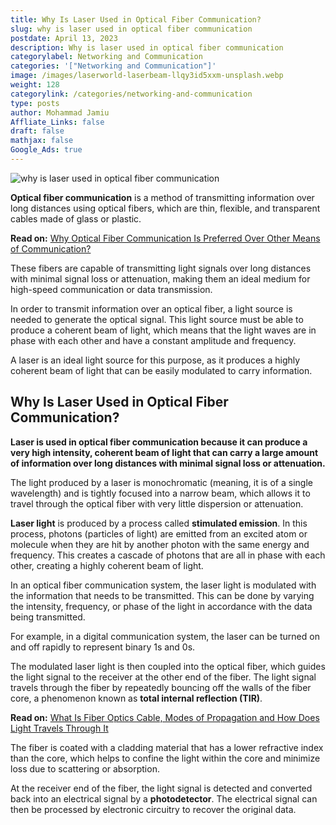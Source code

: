 ```yaml
---
title: Why Is Laser Used in Optical Fiber Communication?
slug: why is laser used in optical fiber communication
postdate: April 13, 2023
description: Why is laser used in optical fiber communication
categorylabel: Networking and Communication
categories: '["Networking and Communication"]'
image: /images/laserworld-laserbeam-llqy3id5xxm-unsplash.webp
weight: 128
categorylink: /categories/networking-and-communication
type: posts
author: Mohammad Jamiu
Affliate_Links: false
draft: false
mathjax: false
Google_Ads: true
---
```

![why is laser used in optical fiber communication](/images/laserworld-laserbeam-llqy3id5xxm-unsplash.webp "why is laser used in optical fiber communication")

**Optical fiber communication** is a method of transmitting information over long distances using optical fibers, which are thin, flexible, and transparent cables made of glass or plastic. 

**Read on:** [Why Optical Fiber Communication Is Preferred Over Other Means of Communication?](/networking/why-optical-fiber-communication-is-prefered/)

These fibers are capable of transmitting light signals over long distances with minimal signal loss or attenuation, making them an ideal medium for high-speed communication or data transmission.

In order to transmit information over an optical fiber, a light source is needed to generate the optical signal. This light source must be able to produce a coherent beam of light, which means that the light waves are in phase with each other and have a constant amplitude and frequency. 

A laser is an ideal light source for this purpose, as it produces a highly coherent beam of light that can be easily modulated to carry information.

## Why Is Laser Used in Optical Fiber Communication?

**Laser is used in optical fiber communication because it can produce a very high intensity, coherent beam of light that can carry a large amount of information over long distances with minimal signal loss or attenuation.** 

The light produced by a laser is monochromatic (meaning, it is of a single wavelength) and is tightly focused into a narrow beam, which allows it to travel through the optical fiber with very little dispersion or attenuation.

**Laser light** is produced by a process called **stimulated emission**. In this process, photons (particles of light) are emitted from an excited atom or molecule when they are hit by another photon with the same energy and frequency. This creates a cascade of photons that are all in phase with each other, creating a highly coherent beam of light.

In an optical fiber communication system, the laser light is modulated with the information that needs to be transmitted. This can be done by varying the intensity, frequency, or phase of the light in accordance with the data being transmitted. 

For example, in a digital communication system, the laser can be turned on and off rapidly to represent binary 1s and 0s.

The modulated laser light is then coupled into the optical fiber, which guides the light signal to the receiver at the other end of the fiber. The light signal travels through the fiber by repeatedly bouncing off the walls of the fiber core, a phenomenon known as **total internal reflection (TIR)**.

**Read on:** [What Is Fiber Optics Cable, Modes of Propagation and How Does Light Travels Through It](/networking/what-is-fiber-optics-cable-and-how-does-light-travels-through-it/)

The fiber is coated with a cladding material that has a lower refractive index than the core, which helps to confine the light within the core and minimize loss due to scattering or absorption.

At the receiver end of the fiber, the light signal is detected and converted back into an electrical signal by a **photodetector**. The electrical signal can then be processed by electronic circuitry to recover the original data.